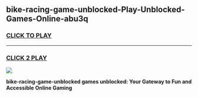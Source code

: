 
## bike-racing-game-unblocked-Play-Unblocked-Games-Online-abu3q
<h3>
<a href="https://premium76.site?title=bike-racing-game-unblocked&ref=24A">CLICK TO PLAY</a></h3>
<hr>

<h3>
<a href="https://premium76.site?title=bike-racing-game-unblocked&ref=24A">CLICK 2 PLAY</a>
  
</h3>

<a href="https://premium76.site?title=bike-racing-game-unblocked&ref=24A"><img src="https://clearcache.store/games.png"></a>


**bike-racing-game-unblocked games unblocked: Your Gateway to Fun and Accessible Online Gaming**
